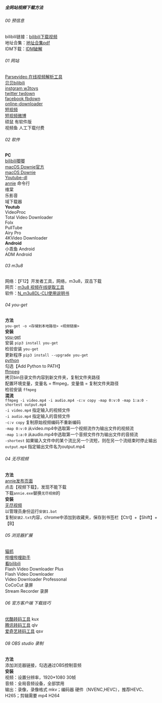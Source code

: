 ##### 全网站视频下载方法

###### 00 预信息
bilibili链接：[bilibili下载视频](https://www.bilibili.com/video/BV18i4y1s7qU/?spm_id_from=333.788&vd_source=eec2266576073f705ca02d062f857cd3)  
地址合集：[地址合集pdf](https://henji.lanzoux.com/id0v5dc)  
IDM下载：[IDM破解](https://www.52pojie.cn/thread-1238671-1-1.html)  
###### 01 网站
[Parsevideo 在线视频解析工具](https://pv.vlogdownloader.com/)  
[贝贝bilibili](https://www.xbeibeix.com/api/bilibili/)  
[instgram w3toys](https://www.w3toys.com/)  
[twitter twdown](https://www.twdown.net/)  
[facebook fbdown](https://www.fdown.net/)  
[online-downloader](https://online-downloader.com/)  
[短视频](https://imyshare.com/parsevideo/)  
[短视频微博](https://weibo.iiilab.com/)  
硕鼠 有软件版  
视频鱼 人工下载付费  
###### 02 软件
**PC**  
[bilibili唧唧](http://client.jijidown.com/?ref=kkok.cc)  
[macOS Downie官方](https://software.charliemonroe.net/downie/)  
[macOS Downie](https://macwk.com/soft/downie)   
[Youtube-dl](https://github.com/ytdl-org/youtube-dl)  
[annie](https://github.com/iawia002/annie)  命令行  
维棠  
乐影音  
域下载器  
**Youtub**    
VideoProc  
Total Video Downloader  
Folx  
PullTube  
Airy Pro  
4KVideo Downloader  
**Android**  
小乖鱼 Android  
ADM Android  
###### 03 m3u8  
网络：【F12】开发者工具，网络，m3u8，双击下载  
网页：[m3u8 视频在线提取工具](https://blog.luckly-mjw.cn/tool-show/m3u8-downloader/index.html)  
软件：[N_m3u8DL-CLI使用说明书](https://nilaoda.github.io/N_m3u8DL-CLI/GetM3u8.html)  
###### 04 you-get  
**方法**  
`you-get -o <存储到本地路径> <视频链接>`  
**安装**  
[you-get](https://github.com/soimort/you-get/wiki)  
安装 `pip3 install you-get`  
检验安装 `you-get`  
更新程序 `pip3 install --upgrade you-get`  
[python](https://www.python.org/downloads/)  
勾选【Add Python to PATH】  
[ffmpeg](http://ffmpeg.org/)  
拷贝bin目录文件内容到新文件夹，复制文件夹路径  
配置环境变量，变量名 = ffmpeg，变量值 = 复制文件夹路径  
检验安装 `ffmpeg`  
**混流**  
`ffmpeg -i video.mp4 -i audio.mp4 -c:v copy -map 0:v:0 -map 1:a:0 -shortest output.mp4`  
`-i video.mp4` 指定输入的视频文件  
`-i audio.mp4` 指定输入的音频文件  
`-c:v copy` 复制原始视频编码不重新编码  
`-map 0:v:0` 从video.mp4中选取第一个视频流作为输出文件的视频流  
`-map 1:a:0` 从audio.mp4中选取第一个音频文件作为输出文件的音频流  
`-shortest` 如果输入文件中的某个流比另一个流短，则在另一个流结束时停止输出  
`output.mp4` 指定输出文件名为output.mp4  
###### 04 无尽视频
**方法**  
[annie发布页面](https://github.com/iawia002/annie/releases)  
点击【视频下载】，发现不能下载  
下载`annie.exe`替换`无尽视频`的  
**安装**    
[无尽视频](https://www.52pojie.cn/thread-1012141-1-1.html)  
以管理员身份运行`安装1.bat`  
复制`安装2.txt`内容，chrome中添加到收藏夹，保存到书签栏【Ctrl】+【Shift】+【B】  

###### 05 浏览器扩展
[猫抓](https://github.com/xifangczy/cat-catch/releases)  
[哔哩哔哩助手](https://bilibili-healper.github.io/)  
[看bilibili](https://www.kanbilibili.com/)  
Flash Video Downloader Plus  
Flash Video Downloader  
Video Downloader Professonal  
CoCoCut 录屏  
Stream Recorder 录屏  

###### 06 官方客户端 下载技巧
[优酷转码工具](https://dwz.date/aNkq) kux  
[腾讯转码工具](https://dwz.date/aNks) qlv  
[爱奇艺转码工具](https://dwz.date/aNkt) qsv  

###### 08 OBS studio 录制
**方法**  
添加浏览器链接，勾选通过OBS控制音频  
**安装**  
视频：设置分辨率，1920*1080 30帧  
音频：全局音频设备，全部禁用  
输出：录像，录像格式 mkv；编码器 硬件（NVENC,HEVC），推荐HEVC、H265；剪辑需要 mp4 H264  
 
